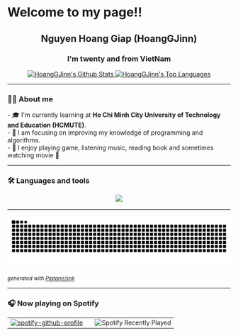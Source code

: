 <p align="center">
  <h1>Welcome to my page!!</h1>
  <h2 align="center">Nguyen Hoang Giap (HoangGJinn)</h1>
  <h3 align="center">I'm twenty and from VietNam</h3>
</p>

<div align="center">
  <p align="center">
    <a href="https://github.com/anuraghazra/github-readme-stats">
      <img alt="HoangGJinn's Github Stats" src="https://gjinn-stats.vercel.app/api?username=HoangGJinn&show_icons=true&count_private=true&theme=react&hide_border=true&bg_color=0D1117" />
    </a>
    <a href="https://github.com/anuraghazra/github-readme-stats">
      <img alt="HoangGJinn's Top Languages" src="https://gjinn-stats.vercel.app/api/top-langs/?username=HoangGJinn&langs_count=6&layout=compact&theme=react&hide_border=true&bg_color=0D1117" />
    </a>
  </p>
</div>

---

### 👨‍💻 About me

<p>
  - 🎓 I'm currently learning at <b>Ho Chi Minh City University of Technology and Education (HCMUTE)</b>.
  <br/>
  - 🌱 I am focusing on improving my knowledge of programming and algorithms.
  <br/>
  - 🎸 I enjoy playing game, listening music, reading book and sometimes watching movie 🎥
</p>

---

### 🛠️ Languages and tools

<p align="center">
  <a href="https://skillicons.dev">
    <img src="https://skillicons.dev/icons?i=cpp,java,cs,js,html,css,bootstrap,vscode,visualstudio,git,github,spotify" />
  </a>
</p>

---

<picture>
  <source media="(prefers-color-scheme: dark)" srcset="https://raw.githubusercontent.com/HoangGJinn/HoangGJinn/output/github-contribution-grid-snake-dark.svg" />
  <img alt="github-snake" src="https://raw.githubusercontent.com/HoangGJinn/HoangGJinn/output/github-contribution-grid-snake.svg" />
</picture>

<sub><i>_generated with <a href="https://github.com/Platane/snk">Platane/snk</a>_</i></sub>

---

### 🎧 Now playing on Spotify
<table align="center">
  <tr>
    <td style="padding-right: 20px;"> <a href="https://github.com/kittinan/spotify-github-profile">
        <img src="https://spotify-github-profile.kittinanx.com/api/view?uid=xvhvta8gzgoncda93br6fzlwv&cover_image=true&theme=default&show_offline=false&background_color=ffffff&interchange=false&bar_color=53b14f&bar_color_cover=false"
             alt="spotify-github-profile"
             width="250"
             height="300"/>
      </a>
    </td>
    <td> <img src="https://spotify-recently-played-readme.vercel.app/api?user=xvhvta8gzgoncda93br6fzlwv"
           alt="Spotify Recently Played"
           width="250"
           height="300"/>
    </td>
  </tr>
</table>
